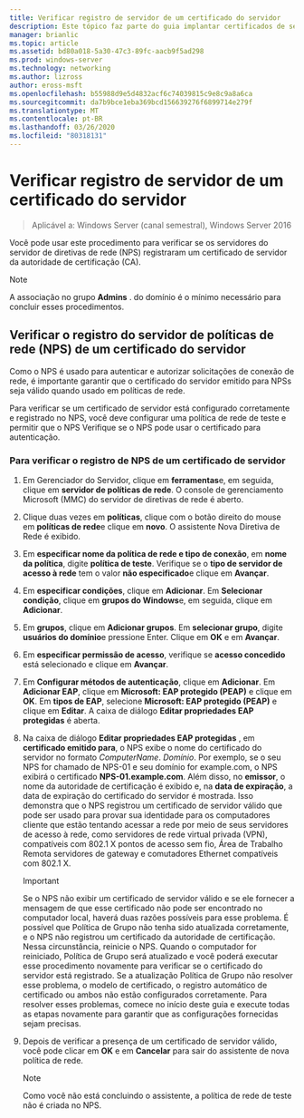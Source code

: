 ```yaml
---
title: Verificar registro de servidor de um certificado do servidor
description: Este tópico faz parte do guia implantar certificados de servidor para implantações com e sem fio 802.1 X
manager: brianlic
ms.topic: article
ms.assetid: bd80a018-5a30-47c3-89fc-aacb9f5ad298
ms.prod: windows-server
ms.technology: networking
ms.author: lizross
author: eross-msft
ms.openlocfilehash: b55988d9e5d4832acf6c74039815c9e8c9a8a6ca
ms.sourcegitcommit: da7b9bce1eba369bcd156639276f6899714e279f
ms.translationtype: MT
ms.contentlocale: pt-BR
ms.lasthandoff: 03/26/2020
ms.locfileid: "80318131"
---
```

# <a name="verify-server-enrollment-of-a-server-certificate"></a>Verificar registro de servidor de um certificado do servidor

>Aplicável a: Windows Server (canal semestral), Windows Server 2016

Você pode usar este procedimento para verificar se os servidores do servidor de diretivas de rede (NPS) registraram um certificado de servidor da autoridade de certificação (CA).   
  
>[!NOTE]  
>A associação no grupo **Admins** . do domínio é o mínimo necessário para concluir esses procedimentos.  
  
## <a name="verify-network-policy-server-nps-enrollment-of-a-server-certificate"></a>Verificar o registro do servidor de políticas de rede (NPS) de um certificado do servidor  
  
Como o NPS é usado para autenticar e autorizar solicitações de conexão de rede, é importante garantir que o certificado do servidor emitido para NPSs seja válido quando usado em políticas de rede.  
  
Para verificar se um certificado de servidor está configurado corretamente e registrado no NPS, você deve configurar uma política de rede de teste e permitir que o NPS Verifique se o NPS pode usar o certificado para autenticação.  
  
### <a name="to-verify-nps-enrollment-of-a-server-certificate"></a>Para verificar o registro de NPS de um certificado de servidor  
  
1.  Em Gerenciador do Servidor, clique em **ferramentas**e, em seguida, clique em **servidor de políticas de rede**. O console de gerenciamento Microsoft (MMC) do servidor de diretivas de rede é aberto.  
  
2.  Clique duas vezes em **políticas**, clique com o botão direito do mouse em **políticas de rede**e clique em **novo**. O assistente Nova Diretiva de Rede é exibido.  
  
3.  Em **especificar nome da política de rede e tipo de conexão**, em **nome da política**, digite **política de teste**. Verifique se o **tipo de servidor de acesso à rede** tem o valor **não especificado**e clique em **Avançar**.  
  
4.  Em **especificar condições**, clique em **Adicionar**. Em **Selecionar condição**, clique em **grupos do Windows**e, em seguida, clique em **Adicionar**.  
  
5.  Em **grupos**, clique em **Adicionar grupos**. Em **selecionar grupo**, digite **usuários do domínio**e pressione Enter. Clique em **OK** e em **Avançar**.  
  
6.  Em **especificar permissão de acesso**, verifique se **acesso concedido** está selecionado e clique em **Avançar**.  
  
7.  Em **Configurar métodos de autenticação**, clique em **Adicionar**. Em **Adicionar EAP**, clique em **Microsoft: EAP protegido (PEAP)** e clique em **OK**. Em **tipos de EAP**, selecione **Microsoft: EAP protegido (PEAP)** e clique em **Editar**. A caixa de diálogo **Editar propriedades EAP protegidas** é aberta.  
  
8.  Na caixa de diálogo **Editar propriedades EAP protegidas** , em **certificado emitido para**, o NPS exibe o nome do certificado do servidor no formato *ComputerName*. *Domínio*. Por exemplo, se o seu NPS for chamado de NPS-01 e seu domínio for example.com, o NPS exibirá o certificado **NPS-01.example.com**. Além disso, no **emissor**, o nome da autoridade de certificação é exibido e, na **data de expiração**, a data de expiração do certificado do servidor é mostrada. Isso demonstra que o NPS registrou um certificado de servidor válido que pode ser usado para provar sua identidade para os computadores cliente que estão tentando acessar a rede por meio de seus servidores de acesso à rede, como servidores de rede virtual privada (VPN), compatíveis com 802.1 X pontos de acesso sem fio, Área de Trabalho Remota servidores de gateway e comutadores Ethernet compatíveis com 802.1 X.  
  
    > [!IMPORTANT]  
    > Se o NPS não exibir um certificado de servidor válido e se ele fornecer a mensagem de que esse certificado não pode ser encontrado no computador local, haverá duas razões possíveis para esse problema. É possível que Política de Grupo não tenha sido atualizada corretamente, e o NPS não registrou um certificado da autoridade de certificação. Nessa circunstância, reinicie o NPS. Quando o computador for reiniciado, Política de Grupo será atualizado e você poderá executar esse procedimento novamente para verificar se o certificado do servidor está registrado. Se a atualização Política de Grupo não resolver esse problema, o modelo de certificado, o registro automático de certificado ou ambos não estão configurados corretamente. Para resolver esses problemas, comece no início deste guia e execute todas as etapas novamente para garantir que as configurações fornecidas sejam precisas.  
  
9. Depois de verificar a presença de um certificado de servidor válido, você pode clicar em **OK** e em **Cancelar** para sair do assistente de nova política de rede.  
  
    > [!NOTE]  
    > Como você não está concluindo o assistente, a política de rede de teste não é criada no NPS.  
  


